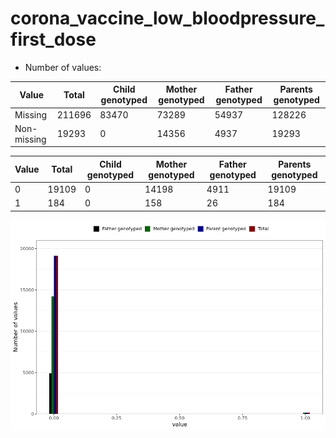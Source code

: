 # corona_vaccine_low_bloodpressure_first_dose
- Number of values:

| Value | Total | Child genotyped | Mother genotyped | Father genotyped | Parents genotyped |
| ----- | ----- | --------------- | ---------------- | ---------------- |---------------- |
| Missing | 211696 | 83470 | 73289 | 54937 | 128226 |
| Non-missing | 19293 | 0 | 14356 | 4937 | 19293 |

| Value | Total | Child genotyped | Mother genotyped | Father genotyped | Parents genotyped |
| ----- | ----- | --------------- | ---------------- | ---------------- |---------------- |
| 0 | 19109 | 0 | 14198 | 4911 | 19109 |
| 1 | 184 | 0 | 158 | 26 | 184 |



![](corona_vaccine_low_bloodpressure_first_dose_n.png)



